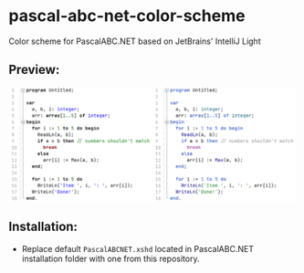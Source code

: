 # pascal-abc-net-color-scheme
Color scheme for PascalABC.NET based on JetBrains' IntelliJ Light
## Preview:
![Comparison](comparison.png)
## Installation:
* Replace default `PascalABCNET.xshd` located in PascalABC.NET installation folder with one from this repository.
